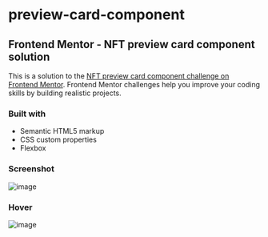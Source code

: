 # preview-card-component

## Frontend Mentor - NFT preview card component solution

This is a solution to the [NFT preview card component challenge on Frontend Mentor](https://www.frontendmentor.io/challenges/nft-preview-card-component-SbdUL_w0U). Frontend Mentor challenges help you improve your coding skills by building realistic projects.

### Built with

- Semantic HTML5 markup
- CSS custom properties
- Flexbox

### Screenshot
![image](https://user-images.githubusercontent.com/76474133/193833029-c82f117d-32e6-4a30-9e88-6698f48c6916.png)

### Hover
![image](https://user-images.githubusercontent.com/76474133/193833297-18f0a56d-95ce-4cf1-a3a2-9f0b9f24e2e2.png)
